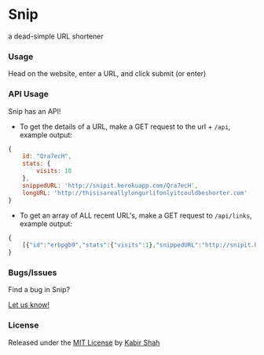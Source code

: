 # Snip

a dead-simple URL shortener

### Usage

Head on the website, enter a URL, and click submit (or enter)

<!--### Stats-->

<!--Go on any Snipped URL, and append a `/stats` to the URL. (/Qra7ecH/stats)-->

<!--Now you will be able to see the stats of the website.-->

### API Usage

Snip has an API!

- To get the details of a URL, make a GET request to the url + `/api`, example output:

```js
{
    id: "Qra7ecH",
    stats: {
        visits: 10
    },
    snippedURL: 'http://snipit.herokuapp.com/Qra7ecH',
    longURL: 'http://thisisareallylongurlifonlyitcouldbeshorter.com'
}
```

- To get an array of ALL recent URL's, make a GET request to `/api/links`, example output:

```js
{
    [{"id":"erbpgb9","stats":{"visits":1},"snippedURL":"http://snipit.herokuapp.com/erbpgb9","longURL":"http://kabir.ml"},{"id":"72satt9","stats":{"visits":2295},"snippedURL":"http://snipit.herokuapp.com/72satt9","longURL":"http://usewing.ml"}]
}
```

### Bugs/Issues

Find a bug in Snip?

[Let us know!](https://github.com/KingPixil/snip/issues/new)

### License

Released under the [MIT License](https://kingpixil.github.io/license) by [Kabir Shah](http://kabir.ml)